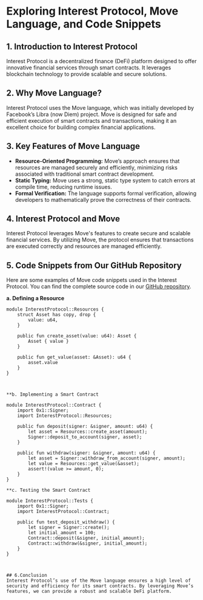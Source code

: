 # Exploring Interest Protocol, Move Language, and Code Snippets

## 1. Introduction to Interest Protocol

Interest Protocol is a decentralized finance (DeFi) platform designed to offer innovative financial services through smart contracts. It leverages blockchain technology to provide scalable and secure solutions.

## 2. Why Move Language?

Interest Protocol uses the Move language, which was initially developed by Facebook’s Libra (now Diem) project. Move is designed for safe and efficient execution of smart contracts and transactions, making it an excellent choice for building complex financial applications.

## 3. Key Features of Move Language

- **Resource-Oriented Programming:** Move’s approach ensures that resources are managed securely and efficiently, minimizing risks associated with traditional smart contract development.
- **Static Typing:** Move uses a strong, static type system to catch errors at compile time, reducing runtime issues.
- **Formal Verification:** The language supports formal verification, allowing developers to mathematically prove the correctness of their contracts.

## 4. Interest Protocol and Move

Interest Protocol leverages Move's features to create secure and scalable financial services. By utilizing Move, the protocol ensures that transactions are executed correctly and resources are managed efficiently.

## 5. Code Snippets from Our GitHub Repository

Here are some examples of Move code snippets used in the Interest Protocol. You can find the complete source code in our [GitHub repository](https://github.com/Interest-Protocol).

**a. Defining a Resource**

```move
module InterestProtocol::Resources {
    struct Asset has copy, drop {
        value: u64,
    }

    public fun create_asset(value: u64): Asset {
        Asset { value }
    }

    public fun get_value(asset: &Asset): u64 {
        asset.value
    }
}



**b. Implementing a Smart Contract

module InterestProtocol::Contract {
    import 0x1::Signer;
    import InterestProtocol::Resources;

    public fun deposit(signer: &signer, amount: u64) {
        let asset = Resources::create_asset(amount);
        Signer::deposit_to_account(signer, asset);
    }

    public fun withdraw(signer: &signer, amount: u64) {
        let asset = Signer::withdraw_from_account(signer, amount);
        let value = Resources::get_value(&asset);
        assert!(value >= amount, 0);
    }
}

**c. Testing the Smart Contract

module InterestProtocol::Tests {
    import 0x1::Signer;
    import InterestProtocol::Contract;

    public fun test_deposit_withdraw() {
        let signer = Signer::create();
        let initial_amount = 100;
        Contract::deposit(&signer, initial_amount);
        Contract::withdraw(&signer, initial_amount);
    }
}



## 6.Conclusion
Interest Protocol’s use of the Move language ensures a high level of security and efficiency for its smart contracts. By leveraging Move’s features, we can provide a robust and scalable DeFi platform.

